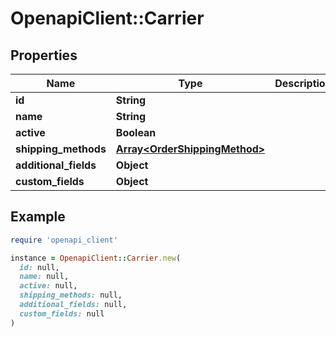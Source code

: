 # OpenapiClient::Carrier

## Properties

| Name | Type | Description | Notes |
| ---- | ---- | ----------- | ----- |
| **id** | **String** |  | [optional] |
| **name** | **String** |  | [optional] |
| **active** | **Boolean** |  | [optional] |
| **shipping_methods** | [**Array&lt;OrderShippingMethod&gt;**](OrderShippingMethod.md) |  | [optional] |
| **additional_fields** | **Object** |  | [optional] |
| **custom_fields** | **Object** |  | [optional] |

## Example

```ruby
require 'openapi_client'

instance = OpenapiClient::Carrier.new(
  id: null,
  name: null,
  active: null,
  shipping_methods: null,
  additional_fields: null,
  custom_fields: null
)
```

